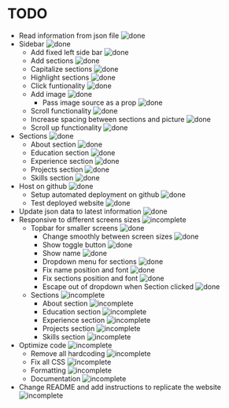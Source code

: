 # TODO

- Read information from json file ![done]
- Sidebar ![done]
    - Add fixed left side bar ![done]
    - Add sections ![done]
    - Capitalize sections ![done]
    - Highlight sections ![done]
    - Click funtionality ![done]
    - Add image ![done]
        - Pass image source as a prop ![done]
    - Scroll functionality ![done]
    - Increase spacing between sections and picture ![done]
    - Scroll up functionality ![done]
- Sections ![done]
    - About section ![done]
    - Education section ![done]
    - Experience section ![done]
    - Projects section ![done]
    - Skills section ![done]
- Host on github ![done]
    - Setup automated deployment on github ![done]
    - Test deployed website ![done]
- Update json data to latest information ![done]
- Responsive to different screens sizes ![incomplete]
    - Topbar for smaller screens ![done]
        - Change smoothly between screen sizes ![done]
        - Show toggle button ![done]
        - Show name ![done]
        - Dropdown menu for sections ![done]
        - Fix name position and font ![done]
        - Fix sections position and font ![done]
        - Escape out of dropdown when Section clicked ![done]
    - Sections ![incomplete]
        - About section ![incomplete]
        - Education section ![incomplete]
        - Experience section ![incomplete]
        - Projects section ![incomplete]
        - Skills section ![incomplete]
- Optimize code ![incomplete]
    - Remove all hardcoding ![incomplete]
    - Fix all CSS ![incomplete]
    - Formatting ![incomplete]
    - Documentation ![incomplete]
- Change README and add instructions to replicate the website ![incomplete]

[done]: https://img.shields.io/badge/DONE-brightgreen
[incomplete]: https://img.shields.io/badge/INCOMPLETE-red
